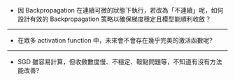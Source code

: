 * 因 Backpropagation 在連續可微的狀態下執行，若改為「不連續」呢，如何設計有效的 Backpropagation 策略以確保梯度穩定且模型能順利收斂？
---
* 在眾多 activation function 中，未來會不會存在幾乎完美的激活函數呢?
---
* SGD 雖容易計算，但收斂數度慢、不穩定、鞍點問題等，不知道有沒有方法能改善?

